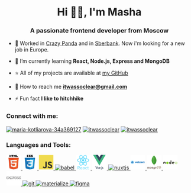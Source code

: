 <h1 align="center">Hi 👋🏻, I'm Masha</h1>
<h3 align="center">A passionate frontend developer from Moscow</h3>

- 🔭 Worked in [Crazy Panda](https://crazypandagames.com/en/) and in [Sberbank](https://www.sberbank.com/). Now i'm looking for a new job in Europe.

- 🌱 I’m currently learning **React, Node.js, Express and MongoDB**

- ⭐️ All of my projects are available at [my GitHub](https://github.com/itwassoclear)

- 💌 How to reach me **itwassoclear@gmail.com**

- ⚡ Fun fact **I like to hitchhike**

<h3 align="left">Connect with me:</h3>
<p align="left">
<a href="https://linkedin.com/in/maria-kotliarova-34a369127" target="blank"><img align="center" src="https://cdn.jsdelivr.net/npm/simple-icons@3.0.1/icons/linkedin.svg" alt="maria-kotliarova-34a369127" height="30" width="40" /></a>
<a href="https://fb.com/itwassoclear" target="blank"><img align="center" src="https://cdn.jsdelivr.net/npm/simple-icons@3.0.1/icons/facebook.svg" alt="itwassoclear" height="30" width="40" /></a>
<a href="https://instagram.com/itwassoclear" target="blank"><img align="center" src="https://cdn.jsdelivr.net/npm/simple-icons@3.0.1/icons/instagram.svg" alt="itwassoclear" height="30" width="40" /></a>
</p>

<h3 align="left">Languages and Tools:</h3>
<p align="left"> <a href="https://www.w3.org/html/" target="_blank"> <img src="https://raw.githubusercontent.com/devicons/devicon/master/icons/html5/html5-original-wordmark.svg" alt="html5" width="40" height="40"/> </a> <a href="https://www.w3schools.com/css/" target="_blank"> <img src="https://raw.githubusercontent.com/devicons/devicon/master/icons/css3/css3-original-wordmark.svg" alt="css3" width="40" height="40"/> </a> <a href="https://developer.mozilla.org/en-US/docs/Web/JavaScript" target="_blank"> <img src="https://raw.githubusercontent.com/devicons/devicon/master/icons/javascript/javascript-original.svg" alt="javascript" width="40" height="40"/> <a href="https://babeljs.io/" target="_blank"> <img src="https://www.vectorlogo.zone/logos/babeljs/babeljs-icon.svg" alt="babel" width="40" height="40"/> </a> </a> <a href="https://reactjs.org/" target="_blank"> <img src="https://raw.githubusercontent.com/devicons/devicon/master/icons/react/react-original-wordmark.svg" alt="react" width="40" height="40"/> </a> <a href="https://vuejs.org/" target="_blank"> <img src="https://raw.githubusercontent.com/devicons/devicon/master/icons/vuejs/vuejs-original-wordmark.svg" alt="vuejs" width="40" height="40"/> </a> <a href="https://nuxtjs.org/" target="_blank"> <img src="https://www.vectorlogo.zone/logos/nuxtjs/nuxtjs-icon.svg" alt="nuxtjs" width="40" height="40"/> </a> <a href="https://webpack.js.org" target="_blank"> <img src="https://raw.githubusercontent.com/devicons/devicon/d00d0969292a6569d45b06d3f350f463a0107b0d/icons/webpack/webpack-original-wordmark.svg" alt="webpack" width="40" height="40"/> </a> <a href="https://www.mongodb.com/" target="_blank"> <img src="https://raw.githubusercontent.com/devicons/devicon/master/icons/mongodb/mongodb-original-wordmark.svg" alt="mongodb" width="40" height="40"/> </a> <a href="https://nodejs.org" target="_blank"> <img src="https://raw.githubusercontent.com/devicons/devicon/master/icons/nodejs/nodejs-original-wordmark.svg" alt="nodejs" width="40" height="40"/> </a> <a href="https://expressjs.com" target="_blank"> <img src="https://raw.githubusercontent.com/devicons/devicon/master/icons/express/express-original-wordmark.svg" alt="express" width="40" height="40"/> </a> <a href="https://git-scm.com/" target="_blank"> <img src="https://www.vectorlogo.zone/logos/git-scm/git-scm-icon.svg" alt="git" width="40" height="40"/> </a> <a href="https://materializecss.com/" target="_blank"> <img src="https://raw.githubusercontent.com/prplx/svg-logos/5585531d45d294869c4eaab4d7cf2e9c167710a9/svg/materialize.svg" alt="materialize" width="40" height="40"/> </a> <a href="https://www.figma.com/" target="_blank"> <img src="https://www.vectorlogo.zone/logos/figma/figma-icon.svg" alt="figma" width="40" height="40"/> </a>
<!-- <p><img align="left" src="https://github-readme-stats.vercel.app/api/top-langs?username=itwassoclear&show_icons=true&locale=en&layout=compact" alt="itwassoclear" /></p> -->
